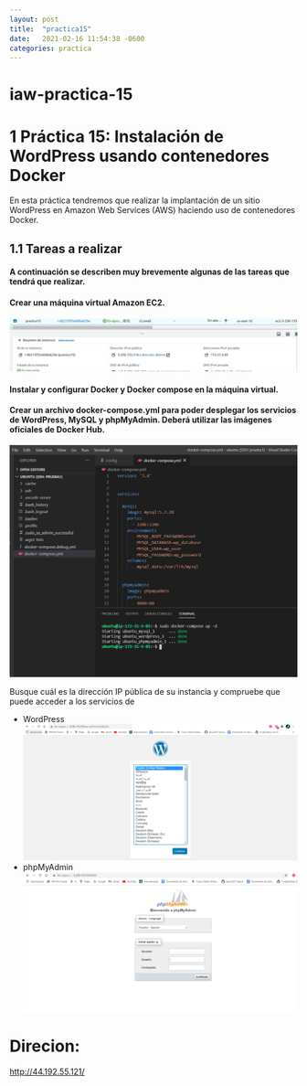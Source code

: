 ```yaml
---
layout: post
title:  "practica15"
date:   2021-02-16 11:54:38 -0600
categories: practica
---
```

# iaw-practica-15
# 1 Práctica 15: Instalación de WordPress usando contenedores Docker
En esta práctica tendremos que realizar la implantación de un sitio WordPress en Amazon Web Services (AWS) haciendo uso de contenedores Docker.

## 1.1 Tareas a realizar
#### A continuación se describen muy brevemente algunas de las tareas que tendrá que realizar.

#### Crear una máquina virtual Amazon EC2.
![imagen](https://github.com/jesus2307/jesus2307.github.io/blob/master/imagen/Captura4.PNG "imagen")

#### Instalar y configurar Docker y Docker compose en la máquina virtual.

#### Crear un archivo docker-compose.yml para poder desplegar los servicios de WordPress, MySQL y phpMyAdmin. Deberá utilizar las imágenes oficiales de Docker Hub.
![imagen](https://github.com/jesus2307/jesus2307.github.io/blob/master/imagen/Captura1.PNG "imagen")

Busque cuál es la dirección IP pública de su instancia y compruebe que puede acceder a los servicios de 
+ WordPress
![imagen](https://github.com/jesus2307/jesus2307.github.io/blob/master/imagen/Captura2.PNG "imagen")
+ phpMyAdmin
![imagen](https://github.com/jesus2307/jesus2307.github.io/blob/master/imagen/Captura3.PNG "imagen")

# Direcion: 
http://44.192.55.121/ 




